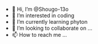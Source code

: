 - 👋 Hi, I’m @Shougo-13o
- 👀 I’m interested in coding
- 🌱 I’m currently learning phyton
- 💞️ I’m looking to collaborate on ...
- 📫 How to reach me ...

<!---
Shougo-13o/Shougo-13o is a ✨ special ✨ repository because its `README.md` (this file) appears on your GitHub profile.
You can click the Preview link to take a look at your changes.
--->
